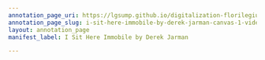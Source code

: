```yaml
---
annotation_page_uri: https://lgsump.github.io/digitalization-florilegium/annotations/i-sit-here-immobile-by-derek-jarman-canvas-1-video-captions--mistake.json
annotation_page_slug: i-sit-here-immobile-by-derek-jarman-canvas-1-video-captions--mistake
layout: annotation_page
manifest_label: I Sit Here Immobile by Derek Jarman

---
```

